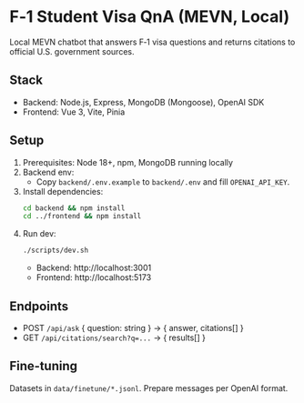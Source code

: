 # F‑1 Student Visa QnA (MEVN, Local)

Local MEVN chatbot that answers F‑1 visa questions and returns citations to official U.S. government sources.

## Stack
- Backend: Node.js, Express, MongoDB (Mongoose), OpenAI SDK
- Frontend: Vue 3, Vite, Pinia

## Setup
1. Prerequisites: Node 18+, npm, MongoDB running locally
2. Backend env:
   - Copy `backend/.env.example` to `backend/.env` and fill `OPENAI_API_KEY`.
3. Install dependencies:
   ```bash
   cd backend && npm install
   cd ../frontend && npm install
   ```
4. Run dev:
   ```bash
   ./scripts/dev.sh
   ```
   - Backend: http://localhost:3001
   - Frontend: http://localhost:5173

## Endpoints
- POST `/api/ask` { question: string } -> { answer, citations[] }
- GET `/api/citations/search?q=...` -> { results[] }

## Fine‑tuning
Datasets in `data/finetune/*.jsonl`. Prepare messages per OpenAI format.
